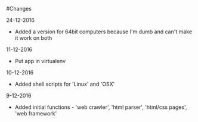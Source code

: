 #Changes

24-12-2016

* Added a version for 64bit computers because I'm dumb and can't make it work on both

11-12-2016

* Put app in virtualenv

10-12-2016

* Added shell scripts for 'Linux' and 'OSX'

9-12-2016

* Added initial functions - 'web crawler', 'html parser', 'html/css pages', 'web framework'
